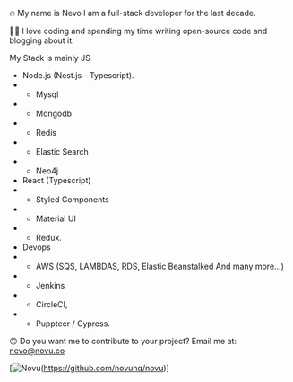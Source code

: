 🔥 My name is Nevo I am a full-stack developer for the last decade.

🙏🏻 I love coding and spending my time writing open-source code and blogging about it.

My Stack is mainly JS

- Node.js (Nest.js - Typescript).
- - Mysql
- - Mongodb
- - Redis
- - Elastic Search
- - Neo4j
- React (Typescript)
- - Styled Components
- - Material UI
- - Redux.
- Devops
- - AWS (SQS, LAMBDAS, RDS, Elastic Beanstalked And many more...)
- - Jenkins
- - CircleCI,
- - Puppteer / Cypress.

🙃 Do you want me to contribute to your project? Email me at: nevo@novu.co



[![Novu](https://user-images.githubusercontent.com/8872447/165779319-34962ccc-3149-466c-b1da-97fd93254520.png)(https://github.com/novuhq/novu)]
